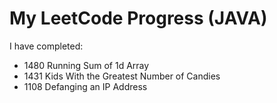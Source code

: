 # My LeetCode Progress (JAVA)

I have completed:

* 1480 Running Sum of 1d Array
* 1431 Kids With the Greatest Number of Candies 
* 1108 Defanging an IP Address
